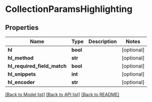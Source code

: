 # CollectionParamsHighlighting

## Properties
Name | Type | Description | Notes
------------ | ------------- | ------------- | -------------
**hl** | **bool** |  | [optional] 
**hl_method** | **str** |  | [optional] 
**hl_required_field_match** | **bool** |  | [optional] 
**hl_snippets** | **int** |  | [optional] 
**hl_encoder** | **str** |  | [optional] 

[[Back to Model list]](../README.md#documentation-for-models) [[Back to API list]](../README.md#documentation-for-api-endpoints) [[Back to README]](../README.md)


